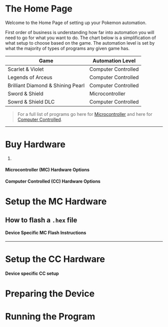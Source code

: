 # The Home Page
Welcome to the Home Page of setting up your Pokemon automation. 

First order of business is understanding how far into automation you will need to go for what you want to do. The chart below is a simplification of what setup to choose based on the game. The automation level is set by what the majority of types of programs any given game has.

| Game | Automation Level |
| --- | --- |
| Scarlet & Violet | Computer Controlled | 
| Legends of Arceus | Computer Controlled |
| Brilliant Diamond & Shining Pearl | Computer Controlled |
| Sword & Shield | Microcontroller |
| Sowrd & Shield DLC | Computer Controlled |

> For a full list of programs go here for [Microcontroller](https://github.com/PokemonAutomation/Microcontroller/blob/master/Wiki/Programs/README.md) and here for [Computer Controlled](https://github.com/PokemonAutomation/ComputerControl/tree/master/Wiki/Programs).
  
<!-- Thoughts on this table? -->

---
# Buy Hardware
1. 
#### Microcontroller (MC) Hardware Options
#### Computer Controlled (CC) Hardware Options
# Setup the MC Hardware
## How to flash a `.hex` file
#### Device Specific MC Flash Instructions
---
# Setup the CC Hardware
#### Device specific CC setup
# Preparing the Device
# Running the Program
